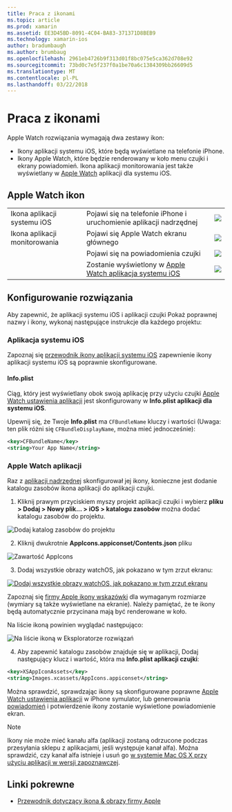 ```yaml
---
title: Praca z ikonami
ms.topic: article
ms.prod: xamarin
ms.assetid: EE3D45BD-8091-4C04-BA83-371371D8BEB9
ms.technology: xamarin-ios
author: bradumbaugh
ms.author: brumbaug
ms.openlocfilehash: 2961eb4726b9f313d01f8bc075e5ca362d708e92
ms.sourcegitcommit: 73bd0c7e5f237f0a1be70a6c1384309bb26609d5
ms.translationtype: MT
ms.contentlocale: pl-PL
ms.lasthandoff: 03/22/2018
---
```

# <a name="working-with-icons"></a>Praca z ikonami

Apple Watch rozwiązania wymagają dwa zestawy ikon:

* Ikony aplikacji systemu iOS, które będą wyświetlane na telefonie iPhone.
* Ikony Apple Watch, które będzie renderowany w koło menu czujki i ekrany powiadomień. Ikona aplikacji monitorowania jest także wyświetlany w [Apple Watch](~/ios/watchos/app-fundamentals/settings.md) aplikacji dla systemu iOS.

## <a name="apple-watch-icons"></a>Apple Watch ikon

| | | |
|-|-|-|
|Ikona aplikacji systemu iOS|Pojawi się na telefonie iPhone i uruchomienie aplikacji nadrzędnej|![](icons-images/icon-ios.png)|
|Ikona aplikacji monitorowania|Pojawi się Apple Watch ekranu głównego|![](icons-images/icon-home.png)|
||Pojawi się na powiadomienia czujki|![](icons-images/notification-icon.png)|
||Zostanie wyświetlony w [Apple Watch aplikacja systemu iOS](~/ios/watchos/app-fundamentals/settings.md)|![](icons-images/watch-app-sml.png)|

## <a name="configuring-your-solution"></a>Konfigurowanie rozwiązania

Aby zapewnić, że aplikacji systemu iOS i aplikacji czujki Pokaż poprawnej nazwy i ikony, wykonaj następujące instrukcje dla każdego projektu:

### <a name="ios-app"></a>Aplikacja systemu iOS

Zapoznaj się [przewodnik ikony aplikacji systemu iOS](~/ios/app-fundamentals/images-icons/app-icons.md) zapewnienie ikony aplikacji systemu iOS są poprawnie skonfigurowane.

#### <a name="infoplist"></a>Info.plist

Ciąg, który jest wyświetlany obok swoją aplikację przy użyciu czujki [Apple Watch ustawienia aplikacji](~/ios/watchos/app-fundamentals/settings.md) jest skonfigurowany w **Info.plist aplikacji dla systemu iOS**.

Upewnij się, że Twoje **Info.plist** ma `CFBundleName` kluczy i wartości (Uwaga: ten plik różni się `CFBundleDisplayName`, można mieć jednocześnie):

```xml
<key>CFBundleName</key>
<string>Your App Name</string>
```

### <a name="apple-watch-app"></a>Apple Watch aplikacji

Raz z [aplikacji nadrzędnej](~/ios/watchos/app-fundamentals/parent-app.md) skonfigurował jej ikony, konieczne jest dodanie katalogu zasobów ikona aplikacji do aplikacji czujki.

1. Kliknij prawym przyciskiem myszy projekt aplikacji czujki i wybierz **pliku > Dodaj > Nowy plik... > iOS > katalogu zasobów** można dodać katalogu zasobów do projektu.

 ![](icons-images/newasset.png "Dodaj katalog zasobów do projektu")

2. Kliknij dwukrotnie **AppIcons.appiconset/Contents.json** pliku

  ![](icons-images/xcassets-iconset-sml.png "Zawartość AppIcons")

3. Dodaj wszystkie obrazy watchOS, jak pokazano w tym zrzut ekranu:

  [![](icons-images/appicons-sml.png "Dodaj wszystkie obrazy watchOS, jak pokazano w tym zrzut ekranu")](icons-images/appicons.png#lightbox)

  Zapoznaj się [firmy Apple ikony wskazówki](https://developer.apple.com/library/prerelease/ios/documentation/UserExperience/Conceptual/WatchHumanInterfaceGuidelines/IconandImageSizes.html) dla wymaganym rozmiarze (wymiary są także wyświetlane na ekranie). Należy pamiętać, że te ikony będą automatycznie przycinana mają być renderowane w koło.

  Na liście ikoną powinien wyglądać następująco:

  ![](icons-images/xcassets-complete-sml.png "Na liście ikoną w Eksploratorze rozwiązań")

4. Aby zapewnić katalogu zasobów znajduje się w aplikacji, Dodaj następujący klucz i wartość, która ma **Info.plist aplikacji czujki**:

```xml
<key>XSAppIconAssets</key>
<string>Images.xcassets/AppIcons.appiconset</string>
```

Można sprawdzić, sprawdzając ikony są skonfigurowane poprawne [Apple Watch ustawienia aplikacji](~/ios/watchos/app-fundamentals/settings.md) w iPhone symulator, lub generowania [powiadomień](~/ios/watchos/platform/notifications.md) i potwierdzenie ikony zostanie wyświetlone powiadomienie ekran.

> [!NOTE]
> Ikony nie może mieć kanału alfa (aplikacji zostaną odrzucone podczas przesyłania sklepu z aplikacjami, jeśli występuje kanał alfa). Można sprawdzić, czy kanał alfa istnieje i usuń go [w systemie Mac OS X przy użyciu aplikacji w wersji zapoznawczej](~/ios/watchos/troubleshooting.md#noalpha).


## <a name="related-links"></a>Linki pokrewne

- [Przewodnik dotyczący ikona & obrazy firmy Apple](https://developer.apple.com/library/prerelease/ios/documentation/UserExperience/Conceptual/WatchHumanInterfaceGuidelines/IconandImageSizes.html)
